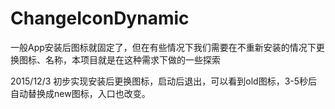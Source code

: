# ChangeIconDynamic
一般App安装后图标就固定了，但在有些情况下我们需要在不重新安装的情况下更换图标、名称，本项目就是在这种需求下做的一些探索

2015/12/3 初步实现安装后更换图标，启动后退出，可以看到old图标，3-5秒后自动替换成new图标，入口也改变。
